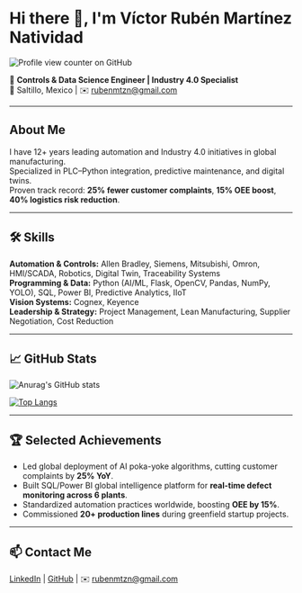 # Hi there 👋, I'm Víctor Rubén Martínez Natividad

![Profile view counter on GitHub](https://komarev.com/ghpvc/?username=rubas1990)

🚀 **Controls & Data Science Engineer | Industry 4.0 Specialist**  
📍 Saltillo, Mexico | ✉️ rubenmtzn@gmail.com 

---

## About Me
I have 12+ years leading automation and Industry 4.0 initiatives in global manufacturing.  
Specialized in PLC–Python integration, predictive maintenance, and digital twins.  
Proven track record: **25% fewer customer complaints**, **15% OEE boost**, **40% logistics risk reduction**.

---

## 🛠️ Skills

**Automation & Controls:** Allen Bradley, Siemens, Mitsubishi, Omron, HMI/SCADA, Robotics, Digital Twin, Traceability Systems  
**Programming & Data:** Python (AI/ML, Flask, OpenCV, Pandas, NumPy, YOLO), SQL, Power BI, Predictive Analytics, IIoT  
**Vision Systems:** Cognex, Keyence  
**Leadership & Strategy:** Project Management, Lean Manufacturing, Supplier Negotiation, Cost Reduction  

---

## 📈 GitHub Stats
![Anurag's GitHub stats](https://github-readme-stats.vercel.app/api?username=rubas1990&hide=contribs,prs&show_icons=true&theme=radical)

[![Top Langs](https://github-readme-stats.vercel.app/api/top-langs/?username=rubas1990&layout=compact)](https://github.com/rubas1990/github-readme-stats)

---

## 🏆 Selected Achievements
- Led global deployment of AI poka-yoke algorithms, cutting customer complaints by **25% YoY**.  
- Built SQL/Power BI global intelligence platform for **real-time defect monitoring across 6 plants**.  
- Standardized automation practices worldwide, boosting **OEE by 15%**.  
- Commissioned **20+ production lines** during greenfield startup projects.  

---

## 📫 Contact Me
[LinkedIn](https://www.linkedin.com/in/victor-ruben-martinez-natividad-439541a8) | [GitHub](https://github.com/rubas1990) | ✉️ rubenmtzn@gmail.com
